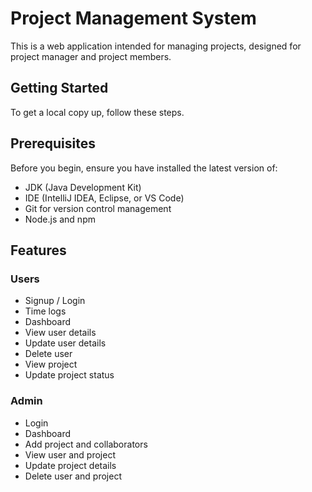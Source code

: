 # Project Management System

This is a web application intended for managing projects, designed for project manager and project members.

## Getting Started

To get a local copy up, follow these steps.

## Prerequisites

Before you begin, ensure you have installed the latest version of:

- JDK (Java Development Kit)
- IDE (IntelliJ IDEA, Eclipse, or VS Code)
- Git for version control management
- Node.js and npm

## Features

### Users

- Signup / Login 
- Time logs
- Dashboard
- View user details
- Update user details
- Delete user
- View project
- Update project status

### Admin

- Login
- Dashboard
- Add project and collaborators
- View user and project
- Update project details
- Delete user and project
